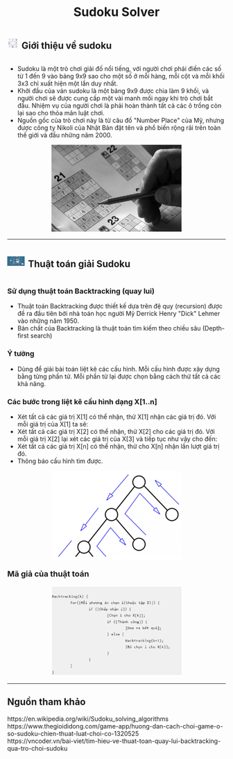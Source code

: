 <div align="center">

# Sudoku Solver

</div>

<div style="display: flex; align-items: center;">
  <img src="image/logoSudoku.png" alt="Sudoku Example" width="25" style="margin-right: 8px;">
  <h2>Giới thiệu về sudoku</h2>
</div>

- Sudoku là một trò chơi giải đố nổi tiếng, với người chơi phải điền các số từ 1 đến 9 vào bảng 9x9 sao cho một số ở mỗi hàng, mỗi cột và mỗi khối 3x3 chỉ xuất hiện một lần duy nhất.
- Khởi đầu của ván sudoku là một bảng 9x9 được chia làm 9 khối, và người chơi sẽ được cung cấp một vài manh mối ngay khi trò chơi bắt đầu. Nhiệm vụ của người chơi là phải hoàn thành tất cả các ô trống còn lại sao cho thỏa mãn luật chơi.
- Nguồn gốc của trò chơi này là từ câu đố "Number Place" của Mỹ, nhưng được công ty Nikoli của Nhật Bản đặt tên và phổ biến rộng rãi trên toàn thế giới và đầu những năm 2000.

<p align="center">
  <img src="image/gioiThieu.png" alt="Sudoku Example" width="300">
</p>

<hr>

<div style="display: flex; align-items: center;">
  <img src="image/logoThuatToan.jpeg" alt="Sudoku Example" width="40" style="margin-right: 8px;">
  <h2>Thuật toán giải Sudoku</h2>
</div>


<h3>Sử dụng thuật toán Backtracking (quay lui)</h3>

- Thuật toán Backtracking được thiết kế dựa trên đệ quy (recursion) được đề ra đầu tiên bởi nhà toán học người Mỹ Derrick Henry "Dick" Lehmer vào những năm 1950. 
- Bản chất của Backtracking là thuật toán tìm kiếm theo chiều sâu (Depth-first search)
<h3>Ý tưởng</h3>
<ul>
    <li>Dùng để giải bài toán liệt kê các cấu hình. Mỗi cấu hình được xây dựng bằng từng phần tử. Mỗi phần tử lại được chọn bằng cách thử tất cả các khả năng.</li>
</ul>
<h3>Các bước trong liệt kê cấu hình dạng X[1..n]</h3>
<ul>
    <li>Xét tất cả các giá trị X[1] có thể nhận, thử X[1] nhận các giá trị đó. Với mỗi giá trị của X[1] ta sẽ:</li>
    <li>Xét tất cả các giá trị X[2] có thể nhận, thử X[2] cho các giá trị đó. Với mỗi giá trị X[2] lại xét các giá trị của X[3] và tiếp tục như vậy cho đến:</li>
    <li>Xét tất cả các giá trị X[n] có thể nhận, thử cho X[n] nhận lần lượt giá trị đó.</li>
    <li>Thông báo cấu hình tìm được.</li>
</ul>
<p align="center">
  <img src="image/minhHoaBacktracking.png" alt="Sudoku Example" width="300">
</p>
 <p style="font-size:18px"><b>Mã giả của thuật toán</b></p>
<p align="center">
  <img src="image/maGiaThuatToan.png" alt="Sudoku Example" width="300">
</p>
<hr>

<h2>Nguồn tham khảo</h2>
https://en.wikipedia.org/wiki/Sudoku_solving_algorithms <br>
https://www.thegioididong.com/game-app/huong-dan-cach-choi-game-o-so-sudoku-chien-thuat-luat-choi-co-1320525 <br>
https://vncoder.vn/bai-viet/tim-hieu-ve-thuat-toan-quay-lui-backtracking-qua-tro-choi-sudoku <br>
